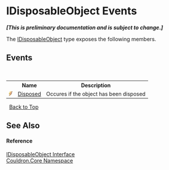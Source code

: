 # IDisposableObject Events
 _**\[This is preliminary documentation and is subject to change.\]**_

The <a href="T_Couldron_Core_IDisposableObject">IDisposableObject</a> type exposes the following members.


## Events
&nbsp;<table><tr><th></th><th>Name</th><th>Description</th></tr><tr><td>![Public event](media/pubevent.gif "Public event")</td><td><a href="E_Couldron_Core_IDisposableObject_Disposed">Disposed</a></td><td>
Occures if the object has been disposed</td></tr></table>&nbsp;
<a href="#idisposableobject-events">Back to Top</a>

## See Also


#### Reference
<a href="T_Couldron_Core_IDisposableObject">IDisposableObject Interface</a><br /><a href="N_Couldron_Core">Couldron.Core Namespace</a><br />